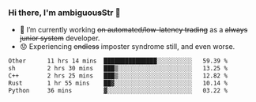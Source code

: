 ### Hi there, I'm ambiguou~~s~~Str 👋

<!--
**ambiguoustexture/ambiguoustexture** is a ✨ _special_ ✨ repository because its `README.md` (this file) appears on your GitHub profile.

Here are some ideas to get you started:
-->
- 🔭 I’m currently working ~~on automated/low-latency trading~~ as a ~~always junior system~~ developer.
- :worried: Experiencing ~~endless~~ imposter syndrome still, and even worse.

<!--START_SECTION:waka-->

```txt
Other      11 hrs 14 mins  ███████████████░░░░░░░░░░   59.39 %
sh         2 hrs 30 mins   ███▒░░░░░░░░░░░░░░░░░░░░░   13.25 %
C++        2 hrs 25 mins   ███▒░░░░░░░░░░░░░░░░░░░░░   12.82 %
Rust       1 hr 55 mins    ██▓░░░░░░░░░░░░░░░░░░░░░░   10.14 %
Python     36 mins         ▓░░░░░░░░░░░░░░░░░░░░░░░░   03.22 %
```

<!--END_SECTION:waka-->
